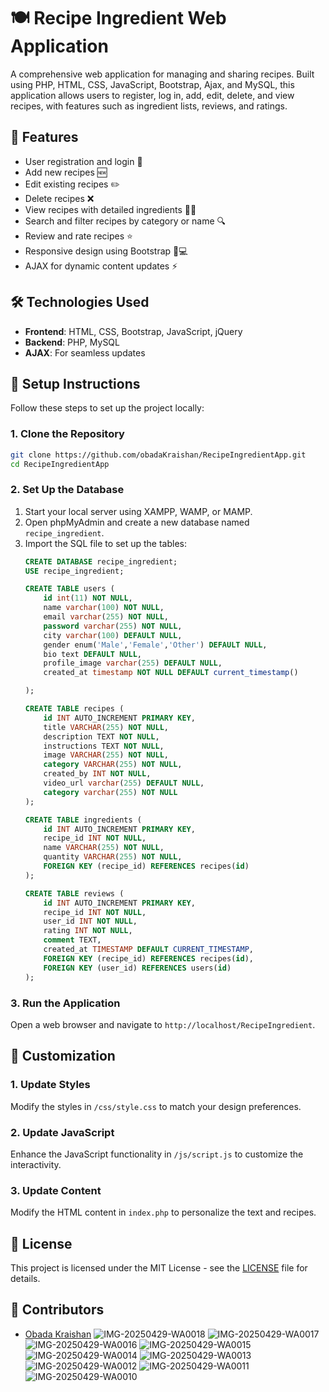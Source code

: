 
# 🍽️ Recipe Ingredient Web Application
A comprehensive web application for managing and sharing recipes. Built using PHP, HTML, CSS, JavaScript, Bootstrap, Ajax, and MySQL, this application allows users to register, log in, add, edit, delete, and view recipes, with features such as ingredient lists, reviews, and ratings.

## 🌟 Features
- User registration and login 🔐
- Add new recipes 🆕
- Edit existing recipes ✏️
- Delete recipes ❌
- View recipes with detailed ingredients 👩‍🍳
- Search and filter recipes by category or name 🔍
- Review and rate recipes ⭐
- Responsive design using Bootstrap 📱💻
- AJAX for dynamic content updates ⚡

## 🛠️ Technologies Used
- **Frontend**: HTML, CSS, Bootstrap, JavaScript, jQuery
- **Backend**: PHP, MySQL
- **AJAX**: For seamless updates

## 📝 Setup Instructions
Follow these steps to set up the project locally:

### 1. Clone the Repository
```bash
git clone https://github.com/obadaKraishan/RecipeIngredientApp.git
cd RecipeIngredientApp
```

### 2. Set Up the Database
1. Start your local server using XAMPP, WAMP, or MAMP.
2. Open phpMyAdmin and create a new database named `recipe_ingredient`.
3. Import the SQL file to set up the tables:
   ```sql
   CREATE DATABASE recipe_ingredient;
   USE recipe_ingredient;

   CREATE TABLE users (
       id int(11) NOT NULL,
       name varchar(100) NOT NULL,
       email varchar(255) NOT NULL,
       password varchar(255) NOT NULL,
       city varchar(100) DEFAULT NULL,
       gender enum('Male','Female','Other') DEFAULT NULL,
       bio text DEFAULT NULL,
       profile_image varchar(255) DEFAULT NULL,
       created_at timestamp NOT NULL DEFAULT current_timestamp()

   );

   CREATE TABLE recipes (
       id INT AUTO_INCREMENT PRIMARY KEY,
       title VARCHAR(255) NOT NULL,
       description TEXT NOT NULL,
       instructions TEXT NOT NULL,
       image VARCHAR(255) NOT NULL,
       category VARCHAR(255) NOT NULL,
       created_by INT NOT NULL,
       video_url varchar(255) DEFAULT NULL,
       category varchar(255) NOT NULL
   );

   CREATE TABLE ingredients (
       id INT AUTO_INCREMENT PRIMARY KEY,
       recipe_id INT NOT NULL,
       name VARCHAR(255) NOT NULL,
       quantity VARCHAR(255) NOT NULL,
       FOREIGN KEY (recipe_id) REFERENCES recipes(id)
   );

   CREATE TABLE reviews (
       id INT AUTO_INCREMENT PRIMARY KEY,
       recipe_id INT NOT NULL,
       user_id INT NOT NULL,
       rating INT NOT NULL,
       comment TEXT,
       created_at TIMESTAMP DEFAULT CURRENT_TIMESTAMP,
       FOREIGN KEY (recipe_id) REFERENCES recipes(id),
       FOREIGN KEY (user_id) REFERENCES users(id)
   );
   ```

### 3. Run the Application
Open a web browser and navigate to `http://localhost/RecipeIngredient`.

## 🎨 Customization

### 1. Update Styles
Modify the styles in `/css/style.css` to match your design preferences.

### 2. Update JavaScript
Enhance the JavaScript functionality in `/js/script.js` to customize the interactivity.

### 3. Update Content
Modify the HTML content in `index.php` to personalize the text and recipes.

## 📄 License
This project is licensed under the MIT License - see the [LICENSE](LICENSE) file for details.

## 👥 Contributors

- [Obada Kraishan](https://github.com/obadaKraishan)
![IMG-20250429-WA0018](https://github.com/user-attachments/assets/be3dfc26-e2d2-4382-bed3-958edd889e4b)
![IMG-20250429-WA0017](https://github.com/user-attachments/assets/9331d647-b261-4c12-ac3f-e34f00e1d4e5)
![IMG-20250429-WA0016](https://github.com/user-attachments/assets/d491396c-1443-4265-896b-75bab32b7d87)
![IMG-20250429-WA0015](https://github.com/user-attachments/assets/f84c3e3e-628d-4e38-bea2-63609120b35d)
![IMG-20250429-WA0014](https://github.com/user-attachments/assets/771e2437-f929-4f70-b341-a37ef9b38286)
![IMG-20250429-WA0013](https://github.com/user-attachments/assets/dc298de6-b24e-48bf-a8ea-489d0a0b14ea)
![IMG-20250429-WA0012](https://github.com/user-attachments/assets/482243d9-83d1-454c-bf88-cea83a4f3597)
![IMG-20250429-WA0011](https://github.com/user-attachments/assets/dedf9cfd-7c9c-4365-8b14-f9c0dde62401)
![IMG-20250429-WA0010](https://github.com/user-attachments/assets/6b2b0881-62ab-44e9-a8f1-8543636f59a8)


